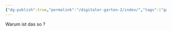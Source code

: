 ```yaml
---
{"dg-publish":true,"permalink":"/digitaler-garten-2/index/","tags":["gardenEntry"]}
---
```


Warum ist das so ?